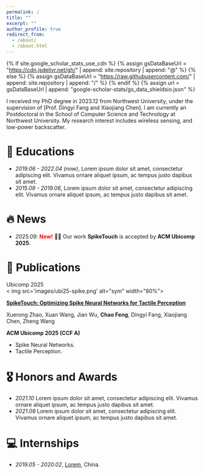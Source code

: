 ```yaml
---
permalink: /
title: ""
excerpt: ""
author_profile: true
redirect_from: 
  - /about/
  - /about.html
---
```


{% if site.google_scholar_stats_use_cdn %}
{% assign gsDataBaseUrl = "https://cdn.jsdelivr.net/gh/" | append: site.repository | append: "@" %}
{% else %}
{% assign gsDataBaseUrl = "https://raw.githubusercontent.com/" | append: site.repository | append: "/" %}
{% endif %}
{% assign url = gsDataBaseUrl | append: "google-scholar-stats/gs_data_shieldsio.json" %}

<span class='anchor' id='about-me'></span>

I received my PhD degree in 2023.12 from Northwest University, under the supervision of [Prof. Dingyi Fang and Xiaojiang Chen]. I am currently an Postdoctoral in the School of Computer Science and Technology at Northwest University. My research interest includes wireless sensing, and low-power backscatter.

# 📖 Educations
- *2019.06 - 2022.04 (now)*, Lorem ipsum dolor sit amet, consectetur adipiscing elit. Vivamus ornare aliquet ipsum, ac tempus justo dapibus sit amet. 
- *2015.09 - 2019.06*, Lorem ipsum dolor sit amet, consectetur adipiscing elit. Vivamus ornare aliquet ipsum, ac tempus justo dapibus sit amet. 

# 🔥 News
- *2025.09*: <span style="color:red;">  <b>New!</b> </span>🎉🎉 Our work **SpikeTouch** is accepted by **ACM Ubicomp 2025**.


# 📝 Publications 

<div class='paper-box'><div class='paper-box-image'><div><div class="badge">Ubicomp 2025</div>< img src='images/ubi25-spike.png' alt="sym" width="80%"></div></div>
<div class='paper-box-text' markdown="1">

 [**SpikeTouch: Optimizing Spike Neural Networks for Tactile Perception**](https://xwkate.github.io/Papers/XX.pdf)
 
Xuerong Zhao, Xuan Wang, Jian Wu, **Chao Feng**, Dingyi Fang, Xiaojiang Chen, Zheng Wang

**ACM Ubicomp 2025 (CCF A)**

- Spike Neural Networks.
- Tactile Perception.
</div>
</div>



# 🎖 Honors and Awards
- *2021.10* Lorem ipsum dolor sit amet, consectetur adipiscing elit. Vivamus ornare aliquet ipsum, ac tempus justo dapibus sit amet. 
- *2021.09* Lorem ipsum dolor sit amet, consectetur adipiscing elit. Vivamus ornare aliquet ipsum, ac tempus justo dapibus sit amet. 


# 💻 Internships
- *2019.05 - 2020.02*, [Lorem](https://github.com/), China.
